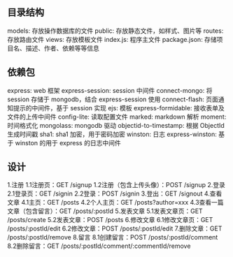 ## 目录结构
models: 存放操作数据库的文件
public: 存放静态文件，如样式、图片等
routes: 存放路由文件
views: 存放模板文件
index.js: 程序主文件
package.json: 存储项目名、描述、作者、依赖等等信息

## 依赖包
express: web 框架
express-session: session 中间件
connect-mongo: 将 session 存储于 mongodb，结合 express-session 使用
connect-flash: 页面通知提示的中间件，基于 session 实现
ejs: 模板
express-formidable: 接收表单及文件的上传中间件
config-lite: 读取配置文件
marked: markdown 解析
moment: 时间格式化
mongolass: mongodb 驱动
objectid-to-timestamp: 根据 ObjectId 生成时间戳
sha1: sha1 加密，用于密码加密
winston: 日志
express-winston: 基于 winston 的用于 express 的日志中间件

## 设计
1.注册
  1.1注册页：GET /signup
  1.2注册（包含上传头像）：POST /signup
2.登录
  2.1登录页：GET /signin
  2.2登录：POST /signin
3.登出：GET /signout
4.查看文章
  4.1主页：GET /posts
  4.2个人主页：GET /posts?author=xxx
  4.3查看一篇文章（包含留言）：GET /posts/:postId
5.发表文章
  5.1发表文章页：GET /posts/create
  5.2发表文章：POST /posts
6.修改文章
  6.1修改文章页：GET /posts/:postId/edit
  6.2修改文章：POST /posts/:postId/edit
7.删除文章：GET /posts/:postId/remove
8.留言
  8.1创建留言：POST /posts/:postId/comment
  8.2删除留言：GET /posts/:postId/comment/:commentId/remove
